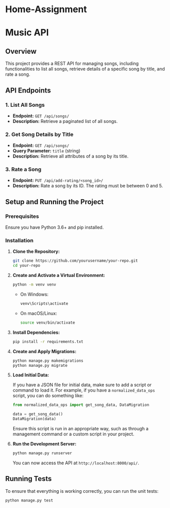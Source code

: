 # Home-Assignment

# Music API

## Overview

This project provides a REST API for managing songs, including functionalities to list all songs, retrieve details of a specific song by title, and rate a song.

## API Endpoints

### 1. List All Songs

- **Endpoint:** `GET /api/songs/`
- **Description:** Retrieve a paginated list of all songs.

### 2. Get Song Details by Title

- **Endpoint:** `GET /api/songs/`
- **Query Parameter:** `title` (string)
- **Description:** Retrieve all attributes of a song by its title.

### 3. Rate a Song

- **Endpoint:** `PUT /api/add-rating/<song_id>/`
- **Description:** Rate a song by its ID. The rating must be between 0 and 5.

## Setup and Running the Project

### Prerequisites

Ensure you have Python 3.6+ and pip installed.

### Installation

1. **Clone the Repository:**

    ```sh
    git clone https://github.com/yourusername/your-repo.git
    cd your-repo
    ```

2. **Create and Activate a Virtual Environment:**

    ```sh
    python -m venv venv
    ```

    - On Windows:
        ```sh
        venv\Scripts\activate
        ```

    - On macOS/Linux:
        ```sh
        source venv/bin/activate
        ```

3. **Install Dependencies:**

    ```sh
    pip install -r requirements.txt
    ```

4. **Create and Apply Migrations:**

    ```sh
    python manage.py makemigrations
    python manage.py migrate
    ```

5. **Load Initial Data:**

    If you have a JSON file for initial data, make sure to add a script or command to load it. For example, if you have a `normalized_data_ops` script, you can do something like:

    ```python
    from normalized_data_ops import get_song_data, DataMigration

    data = get_song_data()
    DataMigration(data)
    ```

    Ensure this script is run in an appropriate way, such as through a management command or a custom script in your project.

6. **Run the Development Server:**

    ```sh
    python manage.py runserver
    ```

    You can now access the API at `http://localhost:8000/api/`.

## Running Tests

To ensure that everything is working correctly, you can run the unit tests:

```sh
python manage.py test


